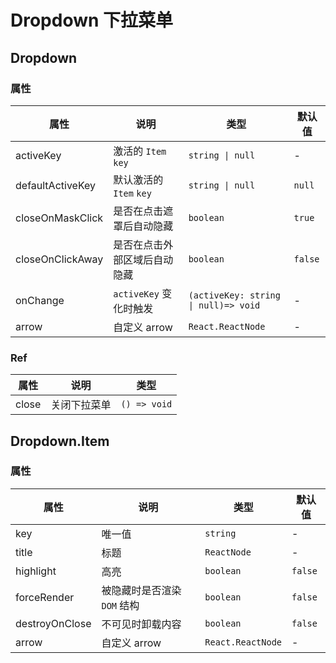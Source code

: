 # Dropdown 下拉菜单 <Experimental></Experimental>

<code src="./demos/demo1.tsx"></code>
<code src="./demos/demo2.tsx"></code>
<code src="./demos/demo3.tsx"></code>

## Dropdown

### 属性

| 属性             | 说明                         | 类型                                 | 默认值  |
| ---------------- | ---------------------------- | ------------------------------------ | ------- |
| activeKey        | 激活的 `Item` `key`          | `string \| null`                     | -       |
| defaultActiveKey | 默认激活的 `Item` `key`      | `string \| null`                     | `null`  |
| closeOnMaskClick | 是否在点击遮罩后自动隐藏     | `boolean`                            | `true`  |
| closeOnClickAway | 是否在点击外部区域后自动隐藏 | `boolean`                            | `false` |
| onChange         | `activeKey` 变化时触发       | `(activeKey: string \| null)=> void` | -       |
| arrow            | 自定义 arrow                 | `React.ReactNode`                    | -       |

### Ref

| 属性  | 说明         | 类型         |
| ----- | ------------ | ------------ |
| close | 关闭下拉菜单 | `() => void` |

## Dropdown.Item

### 属性

| 属性           | 说明                        | 类型              | 默认值  |
| -------------- | --------------------------- | ----------------- | ------- |
| key            | 唯一值                      | `string`          | -       |
| title          | 标题                        | `ReactNode`       | -       |
| highlight      | 高亮                        | `boolean`         | `false` |
| forceRender    | 被隐藏时是否渲染 `DOM` 结构 | `boolean`         | `false` |
| destroyOnClose | 不可见时卸载内容            | `boolean`         | `false` |
| arrow          | 自定义 arrow                | `React.ReactNode` | -       |
